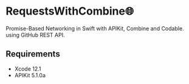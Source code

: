 RequestsWithCombine🌐
=== 

Promise-Based Networking in Swift with APIKit, Combine and Codable.
using GitHub REST API.

## Requirements
- Xcode 12.1 
- APIKit 5.1.0a
